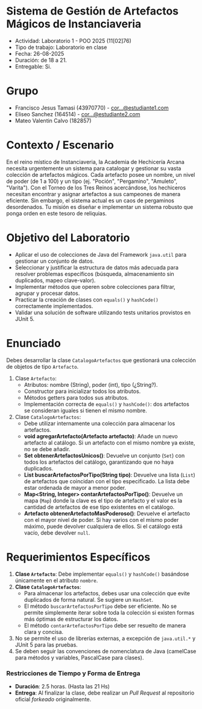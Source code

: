 # Sistema de Gestión de Artefactos Mágicos de Instanciaveria

* Actividad: Laboratorio 1 - POO 2025 (11[02]76)
* Tipo de trabajo: Laboratorio en clase
* Fecha: 26-08-2025
* Duración: de 18 a 21.
* Entregable: Si.

# Grupo

- Francisco Jesus Tamasi (43970770) - cor...@estudiante1.com
- Eliseo Sanchez (164514) - cor...@estudiante2.com
- Mateo Valentin Calvo (182857)

# Contexto / Escenario

En el reino místico de Instanciaveria, la Academia de Hechicería Arcana necesita urgentemente un sistema para catalogar
y gestionar su vasta colección de artefactos mágicos. Cada artefacto posee un nombre, un nivel de poder (de 1 a 100) y 
un tipo (ej. "Poción", "Pergamino", "Amuleto", "Varita"). Con el Torneo de los Tres Reinos acercándose, los hechiceros 
necesitan encontrar y asignar artefactos a sus campeones de manera eficiente. Sin embargo, el sistema actual es un caos 
de pergaminos desordenados. Tu misión es diseñar e implementar un sistema robusto que ponga orden en este tesoro de
reliquias.

# Objetivo del Laboratorio

- Aplicar el uso de colecciones de Java del Framework `java.util` para gestionar un conjunto de datos.
- Seleccionar y justificar la estructura de datos más adecuada para resolver problemas específicos (búsqueda, almacenamiento sin duplicados, mapeo clave-valor).
- Implementar métodos que operen sobre colecciones para filtrar, agrupar y procesar datos.
- Practicar la creación de clases con `equals()` y `hashCode()` correctamente implementados.
- Validar una solución de software utilizando tests unitarios provistos en JUnit 5.

# Enunciado

Debes desarrollar la clase `CatalogoArtefactos` que gestionará una colección de objetos de tipo `Artefacto`.

1. Clase `Artefacto`:
   - Atributos: nombre (String), poder (int), tipo (¿String?).
   - Constructor para inicializar todos los atributos.
   - Métodos getters para todos sus atributos.
   - Implementación correcta de `equals()` y `hashCode()`: dos artefactos se consideran iguales si tienen el mismo nombre.
2. Clase `CatalogoArtefactos`:
   - Debe utilizar internamente una colección para almacenar los artefactos.
   - **void agregarArtefacto(Artefacto artefacto)**: Añade un nuevo artefacto al catálogo. Si un artefacto con el mismo nombre ya existe, no se debe añadir.
   - **Set<Artefacto> obtenerArtefactosUnicos()**: Devuelve un conjunto (`Set`) con todos los artefactos del catálogo, garantizando que no haya duplicados.
   - **List<Artefacto> buscarArtefactosPorTipo(String tipo)**: Devuelve una lista (`List`) de artefactos que coincidan con el tipo especificado. La lista debe estar ordenada de mayor a menor poder.
   - **Map<String, Integer> contarArtefactosPorTipo()**: Devuelve un mapa (`Map`) donde la clave es el tipo de artefacto y el valor es la cantidad de artefactos de ese tipo existentes en el catálogo.
   - **Artefacto obtenerArtefactoMasPoderoso()**: Devuelve el artefacto con el mayor nivel de poder. Si hay varios con el mismo poder máximo, puede devolver cualquiera de ellos. Si el catálogo está vacío, debe devolver `null`.

# Requerimientos Específicos

1. **Clase `Artefacto`**: Debe implementar `equals()` y `hashCode()` basándose únicamente en el atributo `nombre`.
2. **Clase `CatalogoArtefactos`**:
    - Para almacenar los artefactos, debes usar una colección que evite duplicados de forma natural. Se sugiere un `HashSet`.
    - El método `buscarArtefactosPorTipo` debe ser eficiente. No se permite simplemente iterar sobre toda la colección si existen formas más óptimas de estructurar los datos.
    - El método `contarArtefactosPorTipo` debe ser resuelto de manera clara y concisa.
3. No se permite el uso de librerías externas, a excepción de `java.util.*` y JUnit 5 para las pruebas.
4. Se deben seguir las convenciones de nomenclatura de Java (camelCase para métodos y variables, PascalCase para clases).

### Restricciones de Tiempo y Forma de Entrega

- **Duración**: 2.5 horas. (Hasta las 21 Hs)
- **Entrega**: Al finalizar la clase, debe realizar un *Pull Request* al repositorio oficial *forkeado* originalmente.